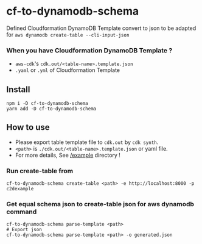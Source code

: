 # cf-to-dynamodb-schema

Defined Cloudformation DynamoDB Template convert to json to be adapted for `aws dynamodb create-table --cli-input-json`

### When you have Cloudformation DynamoDB Template ?

- `aws-cdk`'s `cdk.out/<table-name>.template.json`
- `.yaml` or `.yml` of Cloudformation Template

## Install

```
npm i -D cf-to-dynamodb-schema
yarn add -D cf-to-dynamodb-schema
```

## How to use

- Please export table template file to `cdk.out` by `cdk synth`.
- `<path>` is `./cdk.out/<table-name>.template.json` or yaml file.
- For more details, See [/example](https://github.com/ErgoFriend/cf-to-dynamodb-schema/tree/main/example) directory !

### Run create-table from <path>

```
cf-to-dynamodb-schema create-table <path> -e http://localhost:8000 -p c2dexample
```

### Get equal schema json to create-table json for aws dynamodb command

```
cf-to-dynamodb-schema parse-template <path>
# Export json
cf-to-dynamodb-schema parse-template <path> -o generated.json
```
